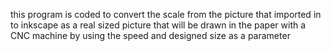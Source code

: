 this program is coded to convert the scale from the picture that imported in to inkscape as a real sized picture that will be drawn in the paper with a CNC machine by using the speed and designed size as a parameter
